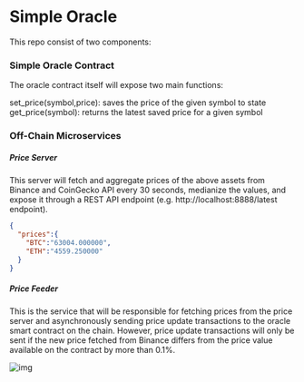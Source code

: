 # Simple Oracle

This repo consist of two components:

### Simple Oracle Contract

The oracle contract itself will expose two main functions:

set_price(symbol,price): saves the price of the given symbol to state
get_price(symbol): returns the latest saved price for a given symbol

### Off-Chain Microservices

##### Price Server
This server will fetch and aggregate prices of the above assets from Binance and CoinGecko API every 30 seconds, medianize the values, and expose it through a REST API endpoint (e.g. http://localhost:8888/latest endpoint).
```json
{
  "prices":{
    "BTC":"63004.000000",
    "ETH":"4559.250000"
  }
}
```

##### Price Feeder
This is the service that will be responsible for fetching prices from the price server and asynchronously sending price update transactions to the oracle smart contract on the chain.
However, price update transactions will only be sent if the new price fetched from Binance differs from the price value available on the contract by more than 0.1%.

![img](https://user-images.githubusercontent.com/12705423/141727453-3778d96c-527f-4bfc-b213-c56f098fc955.png)